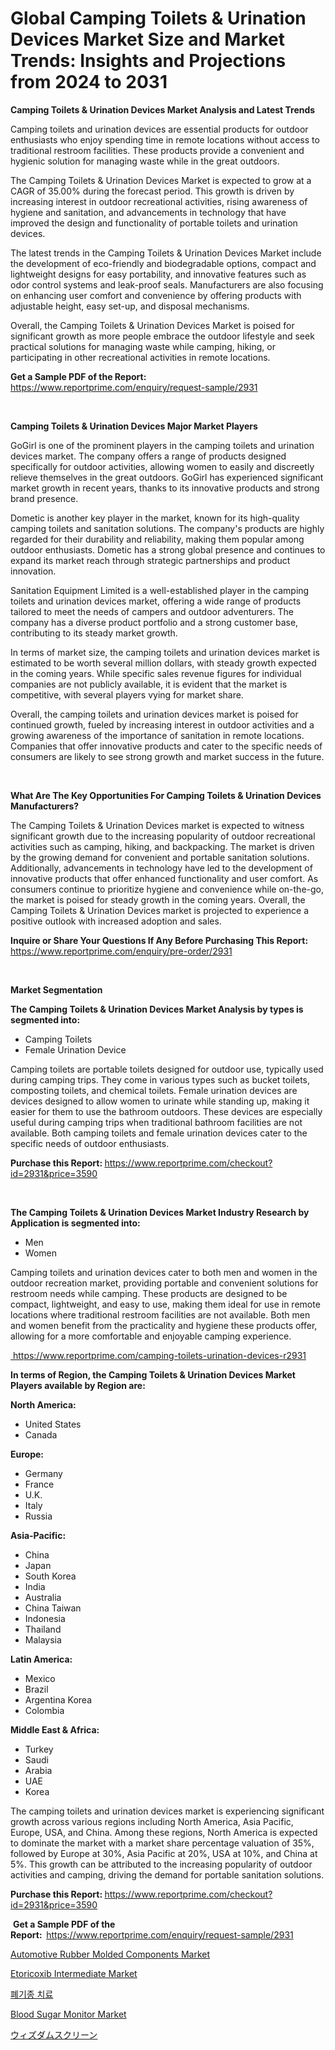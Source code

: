 <p><h1>Global Camping Toilets & Urination Devices Market Size and Market Trends: Insights and Projections from 2024 to 2031</h1></p><p><strong>Camping Toilets & Urination Devices Market Analysis and Latest Trends</strong></p>
<p><p>Camping toilets and urination devices are essential products for outdoor enthusiasts who enjoy spending time in remote locations without access to traditional restroom facilities. These products provide a convenient and hygienic solution for managing waste while in the great outdoors.</p><p>The Camping Toilets & Urination Devices Market is expected to grow at a CAGR of 35.00% during the forecast period. This growth is driven by increasing interest in outdoor recreational activities, rising awareness of hygiene and sanitation, and advancements in technology that have improved the design and functionality of portable toilets and urination devices.</p><p>The latest trends in the Camping Toilets & Urination Devices Market include the development of eco-friendly and biodegradable options, compact and lightweight designs for easy portability, and innovative features such as odor control systems and leak-proof seals. Manufacturers are also focusing on enhancing user comfort and convenience by offering products with adjustable height, easy set-up, and disposal mechanisms.</p><p>Overall, the Camping Toilets & Urination Devices Market is poised for significant growth as more people embrace the outdoor lifestyle and seek practical solutions for managing waste while camping, hiking, or participating in other recreational activities in remote locations.</p></p>
<p><strong>Get a Sample PDF of the Report:&nbsp;</strong> <a href="https://www.reportprime.com/enquiry/request-sample/2931">https://www.reportprime.com/enquiry/request-sample/2931</a></p>
<p>&nbsp;</p>
<p><strong>Camping Toilets & Urination Devices Major Market Players</strong></p>
<p><p>GoGirl is one of the prominent players in the camping toilets and urination devices market. The company offers a range of products designed specifically for outdoor activities, allowing women to easily and discreetly relieve themselves in the great outdoors. GoGirl has experienced significant market growth in recent years, thanks to its innovative products and strong brand presence.</p><p>Dometic is another key player in the market, known for its high-quality camping toilets and sanitation solutions. The company's products are highly regarded for their durability and reliability, making them popular among outdoor enthusiasts. Dometic has a strong global presence and continues to expand its market reach through strategic partnerships and product innovation.</p><p>Sanitation Equipment Limited is a well-established player in the camping toilets and urination devices market, offering a wide range of products tailored to meet the needs of campers and outdoor adventurers. The company has a diverse product portfolio and a strong customer base, contributing to its steady market growth.</p><p>In terms of market size, the camping toilets and urination devices market is estimated to be worth several million dollars, with steady growth expected in the coming years. While specific sales revenue figures for individual companies are not publicly available, it is evident that the market is competitive, with several players vying for market share.</p><p>Overall, the camping toilets and urination devices market is poised for continued growth, fueled by increasing interest in outdoor activities and a growing awareness of the importance of sanitation in remote locations. Companies that offer innovative products and cater to the specific needs of consumers are likely to see strong growth and market success in the future.</p></p>
<p>&nbsp;</p>
<p><strong>What Are The Key Opportunities For Camping Toilets & Urination Devices Manufacturers?</strong></p>
<p><p>The Camping Toilets & Urination Devices market is expected to witness significant growth due to the increasing popularity of outdoor recreational activities such as camping, hiking, and backpacking. The market is driven by the growing demand for convenient and portable sanitation solutions. Additionally, advancements in technology have led to the development of innovative products that offer enhanced functionality and user comfort. As consumers continue to prioritize hygiene and convenience while on-the-go, the market is poised for steady growth in the coming years. Overall, the Camping Toilets & Urination Devices market is projected to experience a positive outlook with increased adoption and sales.</p></p>
<p><strong>Inquire or Share Your Questions If Any Before Purchasing This Report:</strong> <a href="https://www.reportprime.com/enquiry/pre-order/2931">https://www.reportprime.com/enquiry/pre-order/2931</a></p>
<p>&nbsp;</p>
<p><strong>Market Segmentation</strong></p>
<p><strong>The Camping Toilets & Urination Devices Market Analysis by types is segmented into:</strong></p>
<p><ul><li>Camping Toilets</li><li>Female Urination Device</li></ul></p>
<p><p>Camping toilets are portable toilets designed for outdoor use, typically used during camping trips. They come in various types such as bucket toilets, composting toilets, and chemical toilets. Female urination devices are devices designed to allow women to urinate while standing up, making it easier for them to use the bathroom outdoors. These devices are especially useful during camping trips when traditional bathroom facilities are not available. Both camping toilets and female urination devices cater to the specific needs of outdoor enthusiasts.</p></p>
<p><strong>Purchase this Report:&nbsp;</strong><a href="https://www.reportprime.com/checkout?id=2931&price=3590">https://www.reportprime.com/checkout?id=2931&price=3590</a></p>
<p>&nbsp;</p>
<p><strong>The Camping Toilets & Urination Devices Market Industry Research by Application is segmented into:</strong></p>
<p><ul><li>Men</li><li>Women</li></ul></p>
<p><p>Camping toilets and urination devices cater to both men and women in the outdoor recreation market, providing portable and convenient solutions for restroom needs while camping. These products are designed to be compact, lightweight, and easy to use, making them ideal for use in remote locations where traditional restroom facilities are not available. Both men and women benefit from the practicality and hygiene these products offer, allowing for a more comfortable and enjoyable camping experience.</p></p>
<p><a href="https://www.reportprime.com/camping-toilets-urination-devices-r2931">&nbsp;https://www.reportprime.com/camping-toilets-urination-devices-r2931</a></p>
<p><strong>In terms of Region, the Camping Toilets & Urination Devices Market Players available by Region are:</strong></p>
<p>
    <p> <strong> North America: </strong>
        <ul>
            <li>United States</li>
            <li>Canada</li>
        </ul>
        </p> 
    <p> <strong> Europe: </strong>
        <ul>
            <li>Germany</li>
            <li>France</li>
            <li>U.K.</li>
            <li>Italy</li>
            <li>Russia</li>
        </ul>
        </p> 
    <p> <strong> Asia-Pacific: </strong>
        <ul>
            <li>China</li>
            <li>Japan</li>
            <li>South Korea</li>
            <li>India</li>
            <li>Australia</li>
            <li>China Taiwan</li>
            <li>Indonesia</li>
            <li>Thailand</li>
            <li>Malaysia</li>
        </ul>
        </p> 
    <p> <strong> Latin America: </strong>
        <ul>
            <li>Mexico</li>
            <li>Brazil</li>
            <li>Argentina Korea</li>
            <li>Colombia</li>
        </ul>
        </p> 
    <p> <strong> Middle East & Africa: </strong>
        <ul>
            <li>Turkey</li>
            <li>Saudi</li>
            <li>Arabia</li>
            <li>UAE</li>
            <li>Korea</li>
        </ul>
    </p>
    </p>
<p><p>The camping toilets and urination devices market is experiencing significant growth across various regions including North America, Asia Pacific, Europe, USA, and China. Among these regions, North America is expected to dominate the market with a market share percentage valuation of 35%, followed by Europe at 30%, Asia Pacific at 20%, USA at 10%, and China at 5%. This growth can be attributed to the increasing popularity of outdoor activities and camping, driving the demand for portable sanitation solutions.</p></p>
<p><strong>Purchase this Report: </strong><a href="https://www.reportprime.com/checkout?id=2931&price=3590">https://www.reportprime.com/checkout?id=2931&price=3590</a></p>
<p>&nbsp;<strong>Get a Sample PDF of the Report:&nbsp;&nbsp;</strong><a href="https://www.reportprime.com/enquiry/request-sample/2931">https://www.reportprime.com/enquiry/request-sample/2931</a></p>
<p><strong></strong></p>
<p><p><a href="https://medium.com/@tobyyundt/automotive-rubber-molded-components-market-outlook-and-forecast-from-2024-to-2031-7040d33b6966">Automotive Rubber Molded Components Market</a></p><p><a href="https://www.linkedin.com/pulse/etoricoxib-intermediate-market-size-amp-share-analysis-growth-vqdkc">Etoricoxib Intermediate Market</a></p><p><a href="https://medium.com/@cloydrenner/%ED%8F%90%EA%B8%B0%EC%A2%85-%EC%B9%98%EB%A3%8C-%EC%8B%9C%EC%9E%A5-%EA%B7%9C%EB%AA%A8-%EC%A0%90%EC%9C%A0%EC%9C%A8-%EB%B0%8F-%EB%8F%99%ED%96%A5-%EB%B6%84%EC%84%9D-%EB%B3%B4%EA%B3%A0%EC%84%9C-%EC%A0%9C%ED%92%88%EB%B3%84-%EC%A4%91%EC%95%BD%EC%97%BD%ED%8E%B8%EC%9E%90%EC%A0%9C%EA%B3%BC-%EC%A0%84%EC%97%BD%ED%8E%B8%EC%9E%90-%EA%B7%B8%EB%A6%AC%EA%B3%A0-%EC%84%B8%EA%B7%B8%EB%A8%BC%ED%8A%B8-%EC%98%88%EC%B8%A1-2024-2031-e9578a4978ee">폐기종 치료</a></p><p><a href="https://issuu.com/reportprime-2/docs/blood-sugar-monitor-market-size-2030.pptx">Blood Sugar Monitor Market</a></p><p><a href="https://medium.com/@kaitlensen45645/%E8%A3%BD%E5%93%81%E3%82%BF%E3%82%A4%E3%83%97-%E3%82%A2%E3%83%97%E3%83%AA%E3%82%B1%E3%83%BC%E3%82%B7%E3%83%A7%E3%83%B3-%E5%9C%B0%E5%9F%9F%E5%88%A5%E3%81%AE%E3%82%B0%E3%83%AD%E3%83%BC%E3%83%90%E3%83%AB%E3%82%A6%E3%82%A3%E3%82%BA%E3%83%80%E3%83%A0%E3%82%B9%E3%82%AF%E3%83%AA%E3%83%BC%E3%83%B3%E5%B8%82%E5%A0%B4%E8%A6%8F%E6%A8%A1%E3%81%A8%E3%82%B7%E3%82%A7%E3%82%A2%E5%88%86%E6%9E%90-%E4%BA%88%E6%B8%AC-2024%E5%B9%B4-2031%E5%B9%B4-61b2f41468ea">ウィズダムスクリーン</a></p></p>